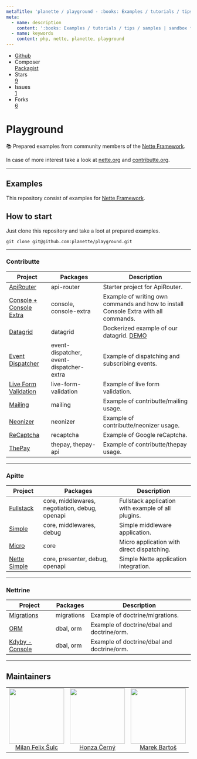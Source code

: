 ```yaml
---
metaTitle: 'planette / playground - :books: Examples / tutorials / tips / samples | sandbox for @contributte'
meta:
  - name: description
    content: ':books: Examples / tutorials / tips / samples | sandbox for @contributte'
  - name: keywords
    content: php, nette, planette, playground
---
```


<div class="metainfo">
  <ul class="gbuttons">
    <li>
      <div class="button-group">
        <div class="button-label">
          <a href="https://github.com/planette/playground">Github</a>
        </div>
      </div>
    </li>
    <li>
      <div class="button-group">
        <div class="button-label">Composer</div>
        <div class="button-value">
          <a href="https://packagist.org/packages/planette/playground">Packagist</a>
        </div>
      </div>
    </li>
    <li>
      <div class="button-group">
        <div class="button-label">Stars</div>
        <div class="button-value">
          <a href="https://github.com/planette/playground">9</a>
        </div>
      </div>
    </li>
    <li>
      <div class="button-group">
        <div class="button-label">Issues</div>
        <div class="button-value">
          <a href="https://github.com/planette/playground">1</a>
        </div>
      </div>
    </li>
    <li>
      <div class="button-group">
        <div class="button-label">Forks</div>
        <div class="button-value">
          <a href="https://github.com/planette/playground">6</a>
        </div>
      </div>
    </li>
  </ul>
</div>

# Playground

:books: Prepared examples from community members of the [Nette Framework](https://nette.org).

In case of more interest take a look at [nette.org](https://nette.org) and [contributte.org](https://contributte.org).

-----

## Examples

This repository consist of examples for [Nette Framework](https://nette.org).

## How to start

Just clone this repository and take a loot at prepared examples.

```
git clone git@github.com:planette/playground.git
```

---

### Contributte

| Project | Packages | Description |
|---------|----------|-------------|
| [ApiRouter](https://github.com/contributte/playground/tree/master/contributte-api-router) | api-router | Starter project for ApiRouter. |
| [Console + Console Extra](https://github.com/contributte/playground/tree/master/contributte-console) | console, console-extra | Example of writing own commands and how to install Console Extra with all commands. |
| [Datagrid](https://github.com/contributte/playground/tree/master/contributte-datagrid) | datagrid | Dockerized example of our datagrid. [DEMO](https://examples.planette.io/contributte/datagrid/) |
| [Event Dispatcher](https://github.com/contributte/playground/tree/master/contributte-event-dispatcher) | event-dispatcher, event-dispatcher-extra | Example of dispatching and subscribing events. |
| [Live Form Validation](https://github.com/contributte/playground/tree/master/contributte-live-form-validation) | live-form-validation | Example of live form validation. |
| [Mailing](https://github.com/contributte/playground/tree/master/contributte-mailing) | mailing | Example of contributte/mailing usage. |
| [Neonizer](https://github.com/contributte/playground/tree/master/contributte-neonizer) | neonizer | Example of contributte/neonizer usage. |
| [ReCaptcha](https://github.com/contributte/playground/tree/master/contributte-reCAPTCHA) | recaptcha | Example of Google reCaptcha. |
| [ThePay](https://github.com/contributte/playground/tree/master/contributte-thepay) | thepay, thepay-api | Example of contributte/thepay usage. |

---

### Apitte

| Project | Packages | Description |
|---------|----------|-------------|
| [Fullstack](https://github.com/planette/playground/tree/master/apitte-fullstack) | core, middlewares, negotiation, debug, openapi | Fullstack application with example of all plugins. |
| [Simple](https://github.com/planette/playground/tree/master/apitte-simple) | core, middlewares, debug | Simple middleware application. |
| [Micro](https://github.com/planette/playground/tree/master/apitte-micro) | core | Micro application with direct dispatching. |
| [Nette Simple](https://github.com/planette/playground/tree/master/apitte-nette-simple) | core, presenter, debug, openapi | Simple Nette application integration. |

---

### Nettrine

| Project | Packages | Description |
|---------|----------|-------------|
| [Migrations](https://github.com/planette/playground/tree/master/nettrine-migrations) | migrations | Example of doctrine/migrations. |
| [ORM](https://github.com/planette/playground/tree/master/nettrine-orm) | dbal, orm | Example of doctrine/dbal and doctrine/orm. |
| [Kdyby - Console](https://github.com/planette/playground/tree/master/nettrine-kdyby-console) | dbal, orm | Example of doctrine/dbal and doctrine/orm. |

---

## Maintainers

<table>
  <tbody>
    <tr>
      <td align="center">
        <a href="https://github.com/f3l1x">
            <img width="150" height="150" src="https://avatars2.githubusercontent.com/u/538058?v=4&s=130">
        </a>
        </br>
        <a href="https://github.com/f3l1x">Milan Felix Šulc</a>
      </td>
      <td align="center">
        <a href="https://github.com/chemix">
            <img width="150" height="150" src="https://avatars0.githubusercontent.com/u/42802?s=130&v=4">
        </a>
        </br>
        <a href="https://github.com/chemix">Honza Černý</a>
      </td>
      <td align="center">
        <a href="https://github.com/mabar">
            <img width="150" height="150" src="https://avatars0.githubusercontent.com/u/20974277?s=130&v=4">
        </a>
        </br>
        <a href="https://github.com/mabar">Marek Bartoš</a>
      </td>
    </tr>
  </tbody>
</table>

